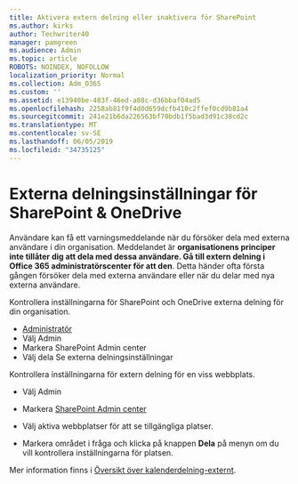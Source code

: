 ```yaml
---
title: Aktivera extern delning eller inaktivera för SharePoint
ms.author: kirks
author: Techwriter40
manager: pamgreen
ms.audience: Admin
ms.topic: article
ROBOTS: NOINDEX, NOFOLLOW
localization_priority: Normal
ms.collection: Adm_O365
ms.custom: ''
ms.assetid: e13940be-483f-46ed-a88c-d36bbaf04ad5
ms.openlocfilehash: 2258ab81f9f4d0d659dcfb410c2ffef0cd9b81a4
ms.sourcegitcommit: 241e21b6da226563bf70bdb1f5bad3d91c38cd2c
ms.translationtype: MT
ms.contentlocale: sv-SE
ms.lasthandoff: 06/05/2019
ms.locfileid: "34735125"
---
```

# <a name="external-sharing-settings-for-sharepoint--onedrive"></a>Externa delningsinställningar för SharePoint & OneDrive

Användare kan få ett varningsmeddelande när du försöker dela med externa användare i din organisation. Meddelandet är **organisationens principer inte tillåter dig att dela med dessa användare. Gå till extern delning i Office 365 administratörscenter för att den**. Detta händer ofta första gången försöker dela med externa användare eller när du delar med nya externa användare.

Kontrollera inställningarna för SharePoint och OneDrive externa delning för din organisation.

- [Administratör](https://admin.microsoft.com/AdminPortal/Home#/homepage">https://admin.microsoft.com/)
- Välj Admin
- Markera SharePoint Admin center
- Välj dela Se externa delningsinställningar

Kontrollera inställningarna för extern delning för en viss webbplats.

- Välj Admin

- Markera [SharePoint Admin center](https://admin.microsoft.com/AdminPortal/Home#/homepage">https://admin.microsoft.com/)

- Välj aktiva webbplatser för att se tillgängliga platser.
- Markera området i fråga och klicka på knappen **Dela** på menyn om du vill kontrollera inställningarna för platsen.

Mer information finns i [Översikt över kalenderdelning-externt](https://docs.microsoft.com/en-us/sharepoint/external-sharing-overview).